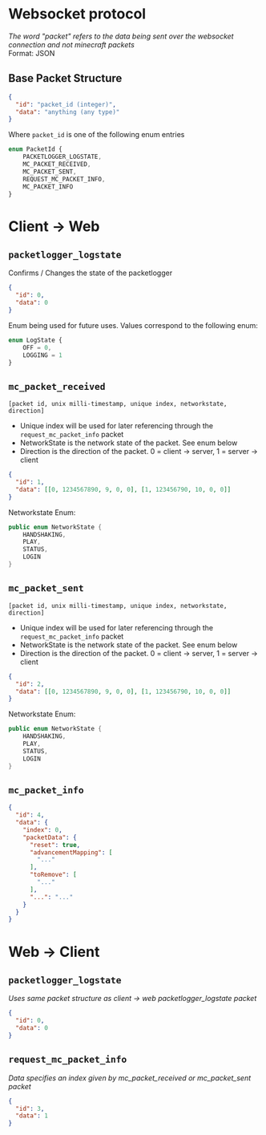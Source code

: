 # Websocket protocol

*The word "packet" refers to the data being sent over the websocket connection and not minecraft packets*  
Format: JSON

## Base Packet Structure

````json
{
  "id": "packet_id (integer)",
  "data": "anything (any type)"
}
````

Where ``packet_id`` is one of the following enum entries

````ts
enum PacketId {
    PACKETLOGGER_LOGSTATE,
    MC_PACKET_RECEIVED,
    MC_PACKET_SENT,
    REQUEST_MC_PACKET_INFO,
    MC_PACKET_INFO
}
````

# Client -> Web

## ``packetlogger_logstate``

Confirms / Changes the state of the packetlogger

````json
{
  "id": 0,
  "data": 0
}
````

Enum being used for future uses. Values correspond to the following enum:

````ts
enum LogState {
    OFF = 0,
    LOGGING = 1
}
````

## ``mc_packet_received``

[//]: # (Lets go for some raw byte data in the future. See Blob#arrayBuffer and Uint8Array)

``[packet id, unix milli-timestamp, unique index, networkstate, direction]``

- Unique index will be used for later referencing through the ``request_mc_packet_info`` packet
- NetworkState is the network state of the packet. See enum below
- Direction is the direction of the packet. 0 = client -> server, 1 = server -> client

````json
{
  "id": 1,
  "data": [[0, 1234567890, 9, 0, 0], [1, 123456790, 10, 0, 0]]
}
````

Networkstate Enum:

````java
public enum NetworkState {
    HANDSHAKING,
    PLAY,
    STATUS,
    LOGIN
}
````

## ``mc_packet_sent``

``[packet id, unix milli-timestamp, unique index, networkstate, direction]``

- Unique index will be used for later referencing through the ``request_mc_packet_info`` packet
- NetworkState is the network state of the packet. See enum below
- Direction is the direction of the packet. 0 = client -> server, 1 = server -> client

````json
{
  "id": 2,
  "data": [[0, 1234567890, 9, 0, 0], [1, 123456790, 10, 0, 0]]
}
````

Networkstate Enum:

````java
public enum NetworkState {
    HANDSHAKING,
    PLAY,
    STATUS,
    LOGIN
}
````

## ``mc_packet_info``

````json
{
  "id": 4,
  "data": {
    "index": 0,
    "packetData": {
      "reset": true,
      "advancementMapping": [
        "..."
      ],
      "toRemove": [
        "..."
      ],
      "...": "..."
    }
  }
}
````

# Web -> Client

## ``packetlogger_logstate``

*Uses same packet structure as client -> web packetlogger_logstate packet*

````json
{
  "id": 0,
  "data": 0
}
````

## ``request_mc_packet_info``

*Data specifies an index given by mc_packet_received or mc_packet_sent packet*

````json
{
  "id": 3,
  "data": 1
}
````